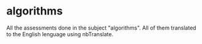 # algorithms
All the assessments done in the subject "algorithms". All of them translated to the English lenguage using nbTranslate. 
